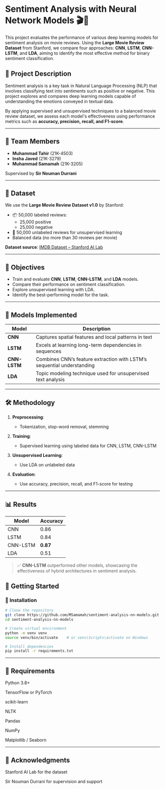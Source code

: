 # Sentiment Analysis with Neural Network Models 🎬🧠

This project evaluates the performance of various deep learning models for sentiment analysis on movie reviews. Using the **Large Movie Review Dataset** from Stanford, we compare four approaches: **CNN**, **LSTM**, **CNN-LSTM**, and **LDA**, aiming to identify the most effective method for binary sentiment classification.

## 📌 Project Description

Sentiment analysis is a key task in Natural Language Processing (NLP) that involves classifying text into sentiments such as positive or negative. This project explores and compares deep learning models capable of understanding the emotions conveyed in textual data.

By applying supervised and unsupervised techniques to a balanced movie review dataset, we assess each model's effectiveness using performance metrics such as **accuracy, precision, recall, and F1-score**.

---

## 👥 Team Members

- **Muhammad Tahir** (21K-4503)  
- **Insha Javed** (21K-3279)  
- **Muhammad Samamah** (21K-3205)

Supervised by **Sir Nouman Durrani**

---

## 📂 Dataset

We use the **Large Movie Review Dataset v1.0** by Stanford:

- 📦 50,000 labeled reviews:
  - 25,000 positive
  - 25,000 negative
- 📁 50,000 unlabeled reviews for unsupervised learning
- Balanced data (no more than 30 reviews per movie)

**Dataset source**: [IMDB Dataset – Stanford AI Lab](https://ai.stanford.edu/~amaas/data/sentiment/)

---

## 🎯 Objectives

- Train and evaluate **CNN**, **LSTM**, **CNN-LSTM**, and **LDA** models.
- Compare their performance on sentiment classification.
- Explore unsupervised learning with LDA.
- Identify the best-performing model for the task.

---

## 🧠 Models Implemented

| Model        | Description                                                                 |
|--------------|-----------------------------------------------------------------------------|
| **CNN**      | Captures spatial features and local patterns in text                        |
| **LSTM**     | Excels at learning long-term dependencies in sequences                      |
| **CNN-LSTM** | Combines CNN’s feature extraction with LSTM’s sequential understanding      |
| **LDA**      | Topic modeling technique used for unsupervised text analysis                |

---

## 🛠️ Methodology

1. **Preprocessing**:  
   - Tokenization, stop-word removal, stemming

2. **Training**:  
   - Supervised learning using labeled data for CNN, LSTM, CNN-LSTM

3. **Unsupervised Learning**:  
   - Use LDA on unlabeled data

4. **Evaluation**:  
   - Use accuracy, precision, recall, and F1-score for testing

---

## 📊 Results

| Model       | Accuracy |
|-------------|----------|
| CNN         | 0.86     |
| LSTM        | 0.84     |
| CNN-LSTM    | **0.87** |
| LDA         | 0.51     |

> ✅ **CNN-LSTM** outperformed other models, showcasing the effectiveness of hybrid architectures in sentiment analysis.

## 🚀 Getting Started

### 🔧 Installation

```bash
# Clone the repository
git clone https://github.com/MSamamah/sentiment-analysis-nn-models.git
cd sentiment-analysis-nn-models

# Create virtual environment
python -m venv venv
source venv/bin/activate    # or venv\Scripts\activate on Windows

# Install dependencies
pip install -r requirements.txt
```

---

## 🧾 Requirements
Python 3.8+

TensorFlow or PyTorch

scikit-learn

NLTK

Pandas

NumPy

Matplotlib / Seaborn

---

## 🤝 Acknowledgments
Stanford AI Lab for the dataset

Sir Nouman Durrani for supervision and support
